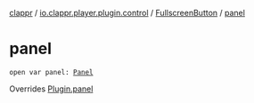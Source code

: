 [clappr](../../index.md) / [io.clappr.player.plugin.control](../index.md) / [FullscreenButton](index.md) / [panel](./panel.md)

# panel

`open var panel: `[`Panel`](../-media-control/-plugin/-panel/index.md)

Overrides [Plugin.panel](../-media-control/-plugin/panel.md)

